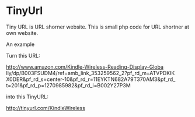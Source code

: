 TinyUrl
============

Tiny URL is URL shorner website. This is small php code for URL shortner at own website.

An example

Turn this URL:

http://www.amazon.com/Kindle-Wireless-Reading-Display-Globa lly/dp/B003FSUDM4/ref=amb_link_353259562_2?pf_rd_m=ATVPDKIK X0DER&pf_rd_s=center-10&pf_rd_r=11EYKTN682A79T370AM3&pf_rd_ t=201&pf_rd_p=1270985982&pf_rd_i=B002Y27P3M

into this TinyURL:

http://tinyurl.com/KindleWireless